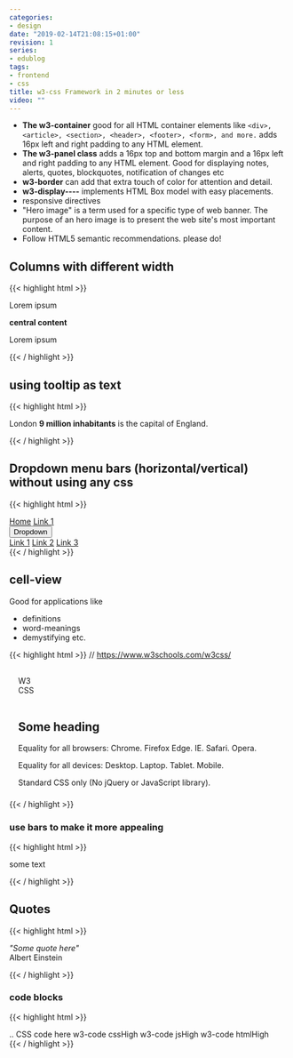 ```yaml
---
categories:
- design
date: "2019-02-14T21:08:15+01:00"
revision: 1
series:
- edublog
tags:
- frontend
- css
title: w3-css Framework in 2 minutes or less
video: ""
---
```


* **The w3-container** good for all HTML container elements like `<div>, <article>, <section>, <header>, <footer>, <form>, and more.` adds 16px left and right padding to any HTML element.
* **The w3-panel class** adds a 16px top and bottom margin and a 16px left and right padding to any HTML element. Good for displaying notes, alerts, quotes, blockquotes, notification of changes etc
* **w3-border** can add that extra touch of color for attention and detail.
* **w3-display----** implements HTML Box model with easy placements.
* responsive directives
* "Hero image" is a term used for a specific type of web banner. The purpose of an hero image is to present the web site's most important content.
* Follow HTML5 semantic recommendations. please do!


## Columns with different width
{{< highlight html >}}
<div class="w3-row-padding">
  <div class="w3-quarter">
    <p>Lorem ipsum</p>
  </div>
  <div class="w3-half">        
    <p><strong>central content</strong></p>
  </div>
  <div class="w3-quarter">        
    <p>Lorem ipsum</p>
  </div>
</div>
{{< / highlight >}}


## using tooltip as text
{{< highlight html >}}
<p class="w3-tooltip">London
  <span class="w3-text w3-tag">
    <b>9 million inhabitants</b>
  </span> is the capital of England.
</p>
{{< / highlight >}}

## Dropdown menu bars (horizontal/vertical) without using any css

{{< highlight html >}}
<div class="w3-bar w3-light-grey">
   <a href="#" class="w3-bar-item w3-button w3-right">Home</a>
   <a href="#" class="w3-bar-item w3-button">Link 1</a>
   <div class="w3-dropdown-hover">
     <button class="w3-button w3-hover-green">Dropdown</button>
     <div class="w3-dropdown-content w3-bar-block w3-card-4">
       <a href="#" class="w3-bar-item w3-button">Link 1</a>
       <a href="#" class="w3-bar-item w3-button">Link 2</a>
       <a href="#" class="w3-bar-item w3-button">Link 3</a>
     </div>
   </div>
 </div>
{{< / highlight >}}


## cell-view
Good for applications like

- definitions
- word-meanings
- demystifying etc.

{{< highlight html >}}
// https://www.w3schools.com/w3css/
<div class="w3-cell-row w3-card-2">
<div class="w3-cell w3-cell-middle w3-hide-small w3-green
  w3-center w3-xxlarge" style="padding:16px;width:150px">
  W3<br>CSS
</div>
<div class="w3-cell w3-container w3-light-gray
 w3-border-left w3-cell-top"
 style="padding:0px 16px 8px 16px;">
  <h2>Some heading </h2>
  <p>Equality for all browsers: Chrome.
  Firefox Edge. IE. Safari. Opera.</p>
  <p>Equality for all devices: Desktop.
  Laptop. Tablet. Mobile.</p>
  <p>Standard CSS only (No jQuery or JavaScript library).
  </p>
</div>
{{< / highlight >}}

### use bars to make it more appealing

{{< highlight html >}}
<div class="w3-container w3-pale-green
 w3-bottombar w3-border-green w3-border">
 <p>some text</p>
</div>
<class="w3-leftbar w3-rightbar">
{{< / highlight >}}



## Quotes

{{< highlight html >}}
<div class="w3-container w3-sand w3-leftbar">
  <p>
   <span class="w3-serif w3-large">
    <i>"Some quote here"</i>
   </span><br>
    Albert Einstein
  </p>
</div>
{{< / highlight >}}


### code blocks
{{< highlight html >}}
<div class="w3-code cssHigh">
.. CSS code here
w3-code cssHigh
w3-code jsHigh
w3-code htmlHigh
</div>
{{< / highlight >}}
